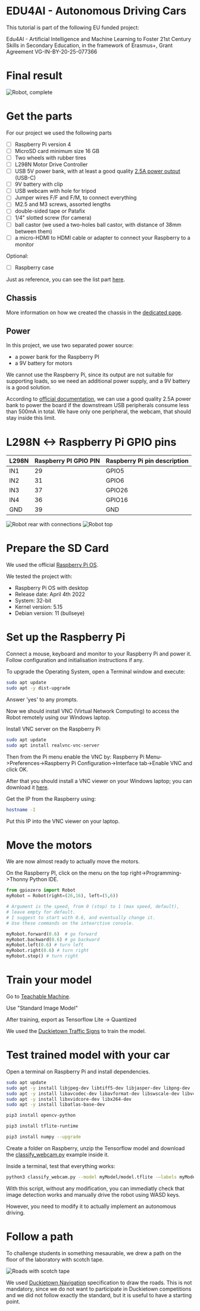 # EDU4AI - Autonomous Driving Cars

This tutorial is part of the following EU funded project:

Edu4AI - Artificial Intelligence and Machine Learning to Foster 21st Century Skills in Secondary Education, in the framework of Erasmus+, Grant Agreement VG-IN-BY-20-25-077366


# Final result
![Robot, complete](robot.jpg)

# Get the parts
For our project we used the following parts
- [ ] Raspberry Pi version 4
- [ ] MicroSD card minimum size 16 GB
- [ ] Two wheels with rubber tires
- [ ] L298N Motor Drive Controller
- [ ] USB 5V power bank, with at least a good quality [2.5A power output](https://www.raspberrypi.com/products/raspberry-pi-4-model-b/specifications/) (USB-C)
- [ ] 9V battery with clip
- [ ] USB webcam with hole for tripod
- [ ] Jumper wires F/F and F/M, to connect everything
- [ ] M2.5 and M3 screws, assorted lengths
- [ ] double-sided tape or Patafix
- [ ] 1/4" slotted screw (for camera)
- [ ] ball castor (we used a two-holes ball castor, with distance of 38mm between them)
- [ ] a micro-HDMI to HDMI cable or adapter to connect your Raspberry to a monitor

Optional:
- [ ] Raspberry case

Just as reference, you can see the list part [here](https://www.amazon.it/hz/wishlist/ls/2XP57TFXQNB8H?ref_=wl_share).

## Chassis
More information on how we created the chassis in the [dedicated page](./chassis).

## Power
In this project, we use two separated power source:
- a power bank for the Raspberry PI
- a 9V battery for motors

We cannot use the Raspberry Pi, since its output are not suitable for supporting loads, so we need an additional power supply, and a 9V battery is a good solution. 

According to [official documentation](https://www.raspberrypi.com/products/raspberry-pi-4-model-b/specifications/), we can use a good quality 2.5A power bank to power the board if the downstream USB peripherals consume less than 500mA in total. We have only one peripheral, the webcam, that should stay inside this limit.


# L298N <-> Raspberry Pi GPIO pins

| L298N | Raspberry PI GPIO PIN | Raspberry Pi pin description |
|---|---|---|
| IN1 | 29 | GPIO5 |
| IN2 | 31 | GPIO6 |
| IN3 | 37 | GPIO26 |
| IN4 | 36 | GPIO16 |
| GND | 39 | GND |

![Robot rear with connections](connections.jpg)
![Robot top](robot-top.jpg)

# Prepare the SD Card
We used the official [Raspberry Pi OS](https://www.raspberrypi.com/software/operating-systems/).

We tested the project with:
- Raspberry Pi OS with desktop
- Release date: April 4th 2022
- System: 32-bit
- Kernel version: 5.15
- Debian version: 11 (bullseye)

# Set up the Raspberry Pi

Connect a mouse, keyboard and monitor to your Raspberry Pi and power it. Follow configuration and initialisation instructions if any.

To upgrade the Operating System, open a Terminal window and execute:

```sh
sudo apt update
sudo apt -y dist-upgrade
```

Answer 'yes' to any prompts.

Now we should install VNC (Virtual Network Computing) to access the Robot remotely using our Windows laptop.

Install VNC server on the Raspberry Pi

```sh
sudo apt update
sudo apt install realvnc-vnc-server
```

Then from the Pi menu enable the VNC by:
Raspberry Pi Menu->Preferences->Raspberry Pi Configuration->Interface tab->Enable VNC and click OK.

After that you should install a VNC viewer on your Windows laptop; you can download it [here](https://www.realvnc.com/en/connect/download/viewer/).

Get the IP from the Raspberry using:

```sh
hostname -I
```

Put this IP into the VNC viewer on your laptop.


# Move the motors
We are now almost ready to actually move the motors.

On the Raspberry PI, click on the menu on the top right->Programming->Thonny Python IDE.

```py
from gpiozero import Robot
myRobot = Robot(right=(26,16), left=(5,6))

# Argument is the speed, from 0 (stop) to 1 (max speed, default),
# leave empty for default.
# I suggest to start with 0.6, and eventually change it.
# Use these commands on the intearctive console.

myRobot.forward(0.6)  # go forward
myRobot.backward(0.6) # go backward
myRobot.left(0.6) # turn left
myRobot.right(0.6) # turn right
myRobot.stop() # turn right
```

# Train your model
Go to [Teachable Machine](https://teachablemachine.withgoogle.com/train).

Use "Standard Image Model"

After training, export as Tensorflow Lite -> Quantized

We used the [Duckietown Traffic Signs](https://docs.duckietown.org/daffy/opmanual_duckietown/draft/dt_ops_appearance_specifications.html#fig:traffic-signs) to train the model.

# Test trained model with your car

Open a terminal on Raspberry Pi and install dependencies.

```sh
sudo apt update
sudo apt -y install libjpeg-dev libtiff5-dev libjasper-dev libpng-dev
sudo apt -y install libavcodec-dev libavformat-dev libswscale-dev libv4l-dev
sudo apt -y install libxvidcore-dev libx264-dev
sudo apt -y install libatlas-base-dev

pip3 install opencv-python

pip3 install tflite-runtime

pip3 install numpy --upgrade
```

Create a folder on Raspberry, unzip the Tensorflow model and download the [classify_webcam.py](classify_webcam.py) example inside it.

Inside a terminal, test that everything works:

```sh
python3 classify_webcam.py --model myModel/model.tflite -–labels myModel/labels.txt
```

With this script, without any modification, you can immediatly check that image detection works and manually drive the robot using WASD keys. 

However, you need to modify it to actually implement an autonomous driving.

# Follow a path
To challenge students in something mesaurable, we drew a path on the floor of the laboratory with scotch tape.

![Roads with scotch tape](roads.jpeg)

We used [Duckietown Navigation](https://docs.rs-online.com/e1c9/A700000007310061.pdf) specification to draw the roads. This is not mandatory, since we do not want to participate in Duckietown competitions and we did not follow exactly the standard, but it is useful to have a starting point.










